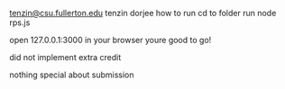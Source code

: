tenzin@csu.fullerton.edu tenzin dorjee 
how to run 
cd to folder
run
node rps.js

open 127.0.0.1:3000 in your browser
youre good to go!

did not implement extra credit

nothing special about submission